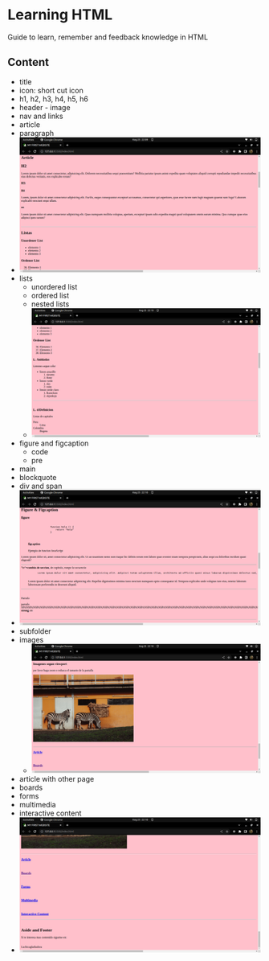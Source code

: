 # Learning HTML
Guide to learn, remember and feedback knowledge in HTML

## Content
- title
- icon: short cut icon
- h1, h2, h3, h4, h5, h6
- header - image
- nav and links
- article
- paragraph
- ![section](./img/html1.png)
- lists
  - unordered list
  - ordered list
  - nested lists
  - ![definition lists](./img/html2.png)
- figure and figcaption
  - code
  - pre
- main
- blockquote
- div and span
- ![strong, em, hr, br](./img/html3.png)
- subfolder
- images
  - ![images according to viewport](./img/html4.png)
- article with other page
- boards
- forms
- multimedia 
- interactive content
- ![aside and footer](./img/html5.png)


